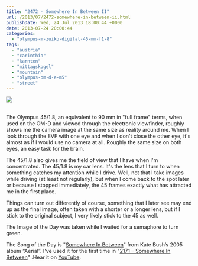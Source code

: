 ```yaml
---
title: "2472 - Somewhere In Between II"
url: /2013/07/2472-somewhere-in-between-ii.html
publishDate: Wed, 24 Jul 2013 18:00:44 +0000
date: 2013-07-24 20:00:44
categories: 
  - "olympus-m-zuiko-digital-45-mm-f1-8"
tags: 
  - "austria"
  - "carinthia"
  - "karnten"
  - "mittagskogel"
  - "mountain"
  - "olympus-om-d-e-m5"
  - "street"
---
```

<div class="container">
<div class="center"><a target="_blank" href="https://d25zfm9zpd7gm5.cloudfront.net/1200x1200/2013/20130719_154124_lr.jpg"><img src="https://d25zfm9zpd7gm5.cloudfront.net/0600x0600/2013/20130719_154124_lr.jpg" /></a></div>
</div>
<br />

The Olympus 45/1.8, an equivalent to 90&nbsp;mm in "full frame" terms, when used on the OM-D and viewed through the electronic viewfinder, roughly shows me the camera image at the same size as reality around me. When I look through the EVF with one eye and when I don't close the other eye, it's almost as if I would use no camera at all. Roughly the same size on both eyes, an easy task for the brain. 

The 45/1.8 also gives me the field of view that I have when I'm concentrated. The 45/1.8 is my car lens. It's the lens that I turn to when something catches my attention while I drive. Well, not that I take images while driving (at least not regularly), but when I come back to the spot later or because I stopped immediately, the 45 frames exactly what has attracted me in the first place.

 Things can turn out differently of course, something that I later see may end up as the final image, often taken with a shorter or a longer lens, but if I stick to the original subject, I very likely stick to the 45 as well.

The Image of the Day was taken while I waited for a semaphore to turn green.

The Song of the Day is "<a href="http://www.lyricsmode.com/lyrics/k/kate_bush/somewhere_in_between.html" target="_blank">Somewhere In Between</a>" from Kate Bush’s 2005 album “Aerial”. I've used it for the first time in "<a href="/2012/09/2171-somewhere-in-between.html" target="_blank">2171 – Somewhere In Between</a>" .Hear it on <a href="http://www.youtube.com/watch?v=4-HiDZ1MqWo" target="_blank">YouTube</a>.
